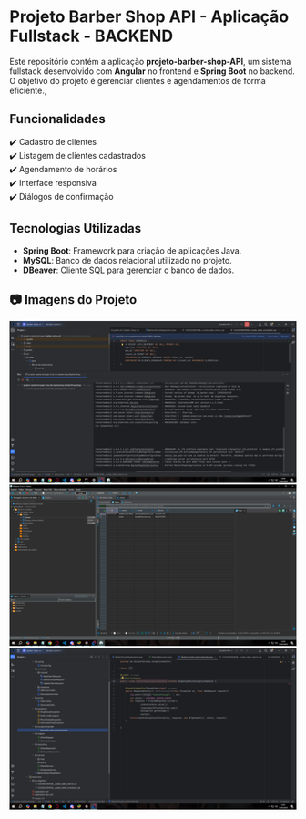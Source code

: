 # Projeto Barber Shop API - Aplicação Fullstack - BACKEND

Este repositório contém a aplicação **projeto-barber-shop-API**, um sistema fullstack desenvolvido com **Angular** no frontend e **Spring Boot** no backend. O objetivo do projeto é gerenciar clientes e agendamentos de forma eficiente.,

## Funcionalidades

✔️ Cadastro de clientes  
✔️ Listagem de clientes cadastrados  
✔️ Agendamento de horários  
✔️ Interface responsiva  
✔️ Diálogos de confirmação  

## Tecnologias Utilizadas

- **Spring Boot**: Framework para criação de aplicações Java.
- **MySQL**: Banco de dados relacional utilizado no projeto.
- **DBeaver**: Cliente SQL para gerenciar o banco de dados.
  

## 📷 Imagens do Projeto

<img src="https://github.com/pibraz/projeto-barber-shop-API/blob/main/Captura de Tela (40).png">
<img src="https://github.com/pibraz/projeto-barber-shop-API/blob/main/Captura de Tela (44).png">
<img src="https://github.com/pibraz/projeto-barber-shop-API/blob/main/Captura de Tela (45).png">
